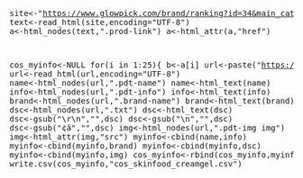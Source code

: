 <script type="text/javascript">
  var str="";
  for(var i=1; i<=68; i++){
        var number = i;
        var length = 5;

        number=number+"";
        var str1=""
        for(var j=0;j<length-number.length;j++){
          str1=str1+"0";
        }
        str1=str1+number;
    str+="<img src='./images/"+str1+"'/>;
  }
  document.getElementById("re").innerHTML = str;
</script>
<div id='re'></div>
<pre>

site<-"https://www.glowpick.com/brand/ranking?id=34&main_category_id=1&sub_category_id=4"
text<-read_html(site,encoding="UTF-8")
a<-html_nodes(text,".prod-link")
a<-html_attr(a,"href")

cos_myinfo<-NULL
for(i in 1:25){
  b<-a[i]
  url<-paste("https://www.glowpick.com",b,sep="")
  url<-read_html(url,encoding="UTF-8")
  name<-html_nodes(url,".pdt-name")
  name<-html_text(name)
  info<-html_nodes(url,".pdt-info")
  info<-html_text(info)
  brand<-html_nodes(url,".brand-name")
  brand<-html_text(brand)
  dsc<-html_nodes(url,".txt")
  dsc<-html_text(dsc)
  dsc<-gsub("\r\n","",dsc)
  dsc<-gsub("\n","",dsc)
  dsc<-gsub("¢â","",dsc)
  img<-html_nodes(url,".pdt-img img")
  img<-html_attr(img,"src")
  myinfo<-cbind(name,info)
  myinfo<-cbind(myinfo,brand)
  myinfo<-cbind(myinfo,dsc)
  myinfo<-cbind(myinfo,img)
  cos_myinfo<-rbind(cos_myinfo,myinfo)
}
write.csv(cos_myinfo,"cos_skinfood_creamgel.csv")


</pre>
